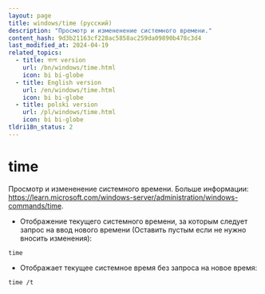 ```yaml
---
layout: page
title: windows/time (русский)
description: "Просмотр и измененение системного времени."
content_hash: 9d3b21163cf228ac5858ac259da09890b478c3d4
last_modified_at: 2024-04-19
related_topics:
  - title: বাংলা version
    url: /bn/windows/time.html
    icon: bi bi-globe
  - title: English version
    url: /en/windows/time.html
    icon: bi bi-globe
  - title: polski version
    url: /pl/windows/time.html
    icon: bi bi-globe
tldri18n_status: 2
---
```

# time

Просмотр и измененение системного времени.
Больше информации: <https://learn.microsoft.com/windows-server/administration/windows-commands/time>.

- Отображение текущего системного времени, за которым следует запрос на ввод нового времени (Оставить пустым если не нужно вносить изменения):

`time`

- Отображает текущее системное время без запроса на новое время:

`time /t`
